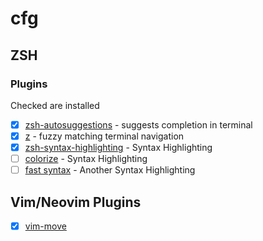 # cfg




## ZSH
### Plugins 
Checked are installed
- [x] [zsh-autosuggestions](zsh-autosuggestions) - suggests completion in terminal
- [x] [z](https://github.com/agkozak/zsh-z) - fuzzy matching terminal navigation
- [x] [zsh-syntax-highlighting](https://github.com/zsh-users/zsh-syntax-highlighting) - Syntax Highlighting
- [ ] [colorize](https://github.com/ohmyzsh/ohmyzsh/tree/master/plugins/colorize) - Syntax Highlighting
- [ ]  [fast syntax](https://github.com/zdharma/fast-syntax-highlighting) - Another Syntax Highlighting

## Vim/Neovim Plugins
- [x] [vim-move](https://github.com/matze/vim-move)

